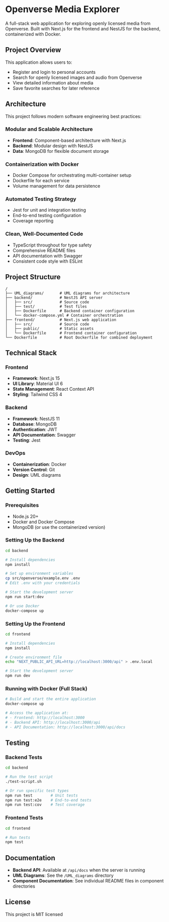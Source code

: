 # Openverse Media Explorer

A full-stack web application for exploring openly licensed media from Openverse. Built with Next.js for the frontend and NestJS for the backend, containerized with Docker.

## Project Overview

This application allows users to:
- Register and login to personal accounts
- Search for openly licensed images and audio from Openverse
- View detailed information about media
- Save favorite searches for later reference

## Architecture

This project follows modern software engineering best practices:

### Modular and Scalable Architecture
- **Frontend**: Component-based architecture with Next.js
- **Backend**: Modular design with NestJS
- **Data**: MongoDB for flexible document storage

### Containerization with Docker
- Docker Compose for orchestrating multi-container setup
- Dockerfile for each service
- Volume management for data persistence

### Automated Testing Strategy
- Jest for unit and integration testing
- End-to-end testing configuration
- Coverage reporting

### Clean, Well-Documented Code
- TypeScript throughout for type safety
- Comprehensive README files
- API documentation with Swagger
- Consistent code style with ESLint

## Project Structure

```
/
├── UML_diagrams/       # UML diagrams for architecture
├── backend/            # NestJS API server
│   ├── src/            # Source code
│   ├── test/           # Test files
│   ├── Dockerfile      # Backend container configuration
│   └── docker-compose.yml # Container orchestration
├── frontend/           # Next.js web application
│   ├── src/            # Source code
│   ├── public/         # Static assets
│   └── Dockerfile      # Frontend container configuration
└── Dockerfile          # Root Dockerfile for combined deployment
```

## Technical Stack

### Frontend
- **Framework**: Next.js 15
- **UI Library**: Material UI 6
- **State Management**: React Context API
- **Styling**: Tailwind CSS 4

### Backend
- **Framework**: NestJS 11
- **Database**: MongoDB
- **Authentication**: JWT
- **API Documentation**: Swagger
- **Testing**: Jest

### DevOps
- **Containerization**: Docker
- **Version Control**: Git
- **Design**: UML diagrams

## Getting Started

### Prerequisites
- Node.js 20+
- Docker and Docker Compose
- MongoDB (or use the containerized version)

### Setting Up the Backend

```bash
cd backend

# Install dependencies
npm install

# Set up environment variables
cp src/openverse/example.env .env
# Edit .env with your credentials

# Start the development server
npm run start:dev

# Or use Docker
docker-compose up
```

### Setting Up the Frontend

```bash
cd frontend

# Install dependencies
npm install

# Create environment file
echo "NEXT_PUBLIC_API_URL=http://localhost:3000/api" > .env.local

# Start the development server
npm run dev
```

### Running with Docker (Full Stack)

```bash
# Build and start the entire application
docker-compose up

# Access the application at:
# - Frontend: http://localhost:3000
# - Backend API: http://localhost:3000/api
# - API Documentation: http://localhost:3000/api/docs
```

## Testing

### Backend Tests

```bash
cd backend

# Run the test script
./test-script.sh

# Or run specific test types
npm run test        # Unit tests
npm run test:e2e    # End-to-end tests
npm run test:cov    # Test coverage
```

### Frontend Tests

```bash
cd frontend

# Run tests
npm test
```

## Documentation

- **Backend API**: Available at `/api/docs` when the server is running
- **UML Diagrams**: See the `/UML_diagrams` directory
- **Component Documentation**: See individual README files in component directories

## License

This project is MIT licensed